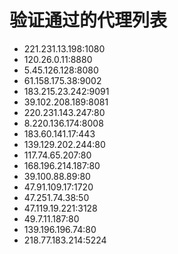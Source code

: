 # 验证通过的代理列表

 - 221.231.13.198:1080
 - 120.26.0.11:8880
 - 5.45.126.128:8080
 - 61.158.175.38:9002
 - 183.215.23.242:9091
 - 39.102.208.189:8081
 - 220.231.143.247:80
 - 8.220.136.174:8008
 - 183.60.141.17:443
 - 139.129.202.244:80
 - 117.74.65.207:80
 - 168.196.214.187:80
 - 39.100.88.89:80
 - 47.91.109.17:1720
 - 47.251.74.38:50
 - 47.119.19.221:3128
 - 49.7.11.187:80
 - 139.196.196.74:80
 - 218.77.183.214:5224

